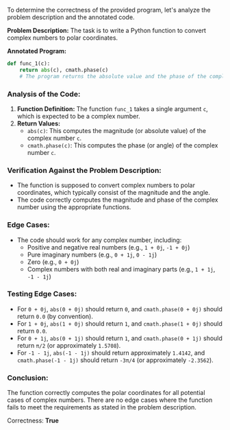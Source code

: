 To determine the correctness of the provided program, let's analyze the problem description and the annotated code.

**Problem Description:** The task is to write a Python function to convert complex numbers to polar coordinates.

**Annotated Program:**
```python
def func_1(c):
    return abs(c), cmath.phase(c)
    # The program returns the absolute value and the phase of the complex number c
```

### Analysis of the Code:
1. **Function Definition:** The function `func_1` takes a single argument `c`, which is expected to be a complex number.
2. **Return Values:**
   - `abs(c)`: This computes the magnitude (or absolute value) of the complex number `c`.
   - `cmath.phase(c)`: This computes the phase (or angle) of the complex number `c`.

### Verification Against the Problem Description:
- The function is supposed to convert complex numbers to polar coordinates, which typically consist of the magnitude and the angle.
- The code correctly computes the magnitude and phase of the complex number using the appropriate functions.

### Edge Cases:
- The code should work for any complex number, including:
  - Positive and negative real numbers (e.g., `1 + 0j`, `-1 + 0j`)
  - Pure imaginary numbers (e.g., `0 + 1j`, `0 - 1j`)
  - Zero (e.g., `0 + 0j`)
  - Complex numbers with both real and imaginary parts (e.g., `1 + 1j`, `-1 - 1j`)

### Testing Edge Cases:
- For `0 + 0j`, `abs(0 + 0j)` should return `0`, and `cmath.phase(0 + 0j)` should return `0.0` (by convention).
- For `1 + 0j`, `abs(1 + 0j)` should return `1`, and `cmath.phase(1 + 0j)` should return `0.0`.
- For `0 + 1j`, `abs(0 + 1j)` should return `1`, and `cmath.phase(0 + 1j)` should return `π/2` (or approximately `1.5708`).
- For `-1 - 1j`, `abs(-1 - 1j)` should return approximately `1.4142`, and `cmath.phase(-1 - 1j)` should return `-3π/4` (or approximately `-2.3562`).

### Conclusion:
The function correctly computes the polar coordinates for all potential cases of complex numbers. There are no edge cases where the function fails to meet the requirements as stated in the problem description.

Correctness: **True**